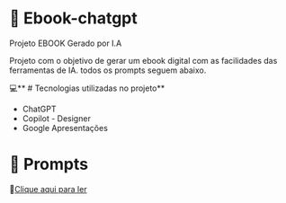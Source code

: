 # :notebook: Ebook-chatgpt
Projeto EBOOK Gerado por I.A


Projeto com o objetivo de gerar um ebook digital com as facilidades das ferramentas de IA. todos os prompts seguem abaixo.

💻** # Tecnologias utilizadas no projeto**

* ChatGPT
* Copilot - Designer
* Google Apresentações

  
# 🧠 Prompts


📕[Clique aqui para ler]()
